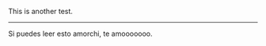 <!DOCTYPE html>

<html>

<head>
  <title> Felipe Amador </title>
</head>

  <body>
   <p> This is another test. </p>
    <hr>
   <p> Si puedes leer esto amorchi, te amooooooo. </p>
  </body>
</html>

<!--este es un comentario-->
